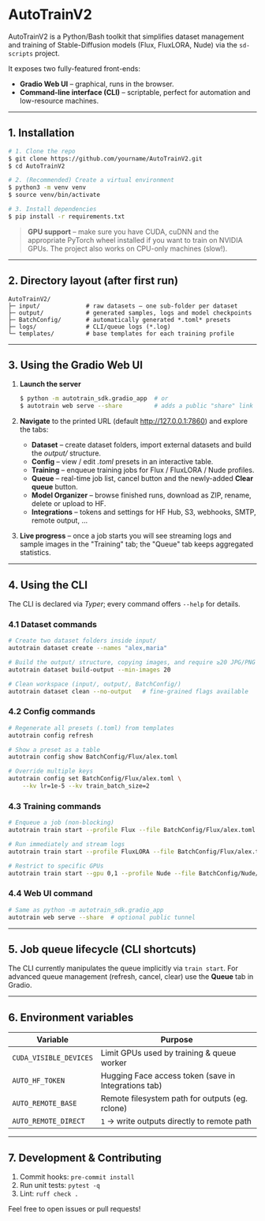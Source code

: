 # AutoTrainV2

AutoTrainV2 is a Python/Bash toolkit that simplifies dataset management and training of Stable-Diffusion models (Flux, FluxLORA, Nude) via the `sd-scripts` project.

It exposes two fully-featured front-ends:

* **Gradio Web UI** – graphical, runs in the browser.
* **Command-line interface (CLI)** – scriptable, perfect for automation and low-resource machines.

---

## 1. Installation

```bash
# 1. Clone the repo
$ git clone https://github.com/yourname/AutoTrainV2.git
$ cd AutoTrainV2

# 2. (Recommended) Create a virtual environment
$ python3 -m venv venv
$ source venv/bin/activate

# 3. Install dependencies
$ pip install -r requirements.txt
```

> **GPU support** – make sure you have CUDA, cuDNN and the appropriate PyTorch wheel installed if you want to train on NVIDIA GPUs.  The project also works on CPU-only machines (slow!).

---

## 2. Directory layout (after first run)

```
AutoTrainV2/
├─ input/             # raw datasets – one sub-folder per dataset
├─ output/            # generated samples, logs and model checkpoints
├─ BatchConfig/       # automatically generated *.toml* presets
├─ logs/              # CLI/queue logs (*.log)
└─ templates/         # base templates for each training profile
```

---

## 3. Using the Gradio Web UI

1. **Launch the server**

   ```bash
   $ python -m autotrain_sdk.gradio_app  # or
   $ autotrain web serve --share         # adds a public "share" link
   ```

2. **Navigate** to the printed URL (default http://127.0.0.1:7860) and explore the tabs:

   * **Dataset** – create dataset folders, import external datasets and build the *output/* structure.
   * **Config** – view / edit *.toml* presets in an interactive table.
   * **Training** – enqueue training jobs for Flux / FluxLORA / Nude profiles.
   * **Queue** – real-time job list, cancel button and the newly-added **Clear queue** button.
   * **Model Organizer** – browse finished runs, download as ZIP, rename, delete or upload to HF.
   * **Integrations** – tokens and settings for HF Hub, S3, webhooks, SMTP, remote output, …

3. **Live progress** – once a job starts you will see streaming logs and sample images in the "Training" tab; the "Queue" tab keeps aggregated statistics.

---

## 4. Using the CLI

The CLI is declared via *Typer*; every command offers `--help` for details.

### 4.1 Dataset commands

```bash
# Create two dataset folders inside input/
autotrain dataset create --names "alex,maria"

# Build the output/ structure, copying images, and require ≥20 JPG/PNG per dataset
autotrain dataset build-output --min-images 20

# Clean workspace (input/, output/, BatchConfig/)
autotrain dataset clean --no-output   # fine-grained flags available
```

### 4.2 Config commands

```bash
# Regenerate all presets (.toml) from templates
autotrain config refresh

# Show a preset as a table
autotrain config show BatchConfig/Flux/alex.toml

# Override multiple keys
autotrain config set BatchConfig/Flux/alex.toml \
    --kv lr=1e-5 --kv train_batch_size=2
```

### 4.3 Training commands

```bash
# Enqueue a job (non-blocking)
autotrain train start --profile Flux --file BatchConfig/Flux/alex.toml

# Run immediately and stream logs
autotrain train start --profile FluxLORA --file BatchConfig/Flux/alex.toml --now

# Restrict to specific GPUs
autotrain train start --gpu 0,1 --profile Nude --file BatchConfig/Nude/alex.toml
```

### 4.4 Web UI command

```bash
# Same as python -m autotrain_sdk.gradio_app
autotrain web serve --share  # optional public tunnel
```

---

## 5. Job queue lifecycle (CLI shortcuts)

The CLI currently manipulates the queue implicitly via `train start`.  For advanced queue management (refresh, cancel, clear) use the **Queue** tab in Gradio.

---

## 6. Environment variables

| Variable               | Purpose                                              |
|------------------------|------------------------------------------------------|
| `CUDA_VISIBLE_DEVICES` | Limit GPUs used by training & queue worker           |
| `AUTO_HF_TOKEN`        | Hugging Face access token (save in Integrations tab) |
| `AUTO_REMOTE_BASE`     | Remote filesystem path for outputs (eg. rclone)      |
| `AUTO_REMOTE_DIRECT`   | `1` → write outputs directly to remote path          |

---

## 7. Development & Contributing

1. Commit hooks: `pre-commit install`
2. Run unit tests: `pytest -q`
3. Lint: `ruff check .`

Feel free to open issues or pull requests! 